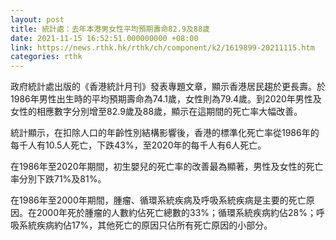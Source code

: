 ```yaml
---
layout: post
title: 統計處：去年本港男女性平均預期壽命82.9及88歲
date: 2021-11-15 16:52:51.000000000 +08:00
link: https://news.rthk.hk/rthk/ch/component/k2/1619899-20211115.htm
categories: rthk
---
```


政府統計處出版的《香港統計月刊》發表專題文章，顯示香港居民趨於更長壽。於1986年男性出生時的平均預期壽命為74.1歲，女性則為79.4歲。到2020年男性及女性的相應數字分別增至82.9歲及88歲，顯示在這期間的死亡率大幅改善。

統計顯示，在扣除人口的年齡性別結構影響後，香港的標準化死亡率從1986年的每千人有10.5人死亡，下跌43%，至2020年的每千人有6人死亡。

在1986年至2020年期間，初生嬰兒的死亡率的改善最為顯著，男性及女性的死亡率分別下跌71%及81%。

在1986年至2000年期間，腫瘤、循環系統疾病及呼吸系統疾病是主要的死亡原因。在2000年死於腫瘤的人數約佔死亡總數的33%；循環系統疾病約佔28%；呼吸系統疾病約佔17%，其他死亡的原因只佔所有死亡原因的小部分。
